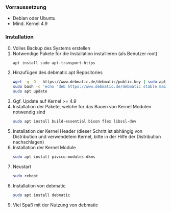 ### Vorraussetzung

* Debian oder Ubuntu
* Mind. Kernel 4.9

### Installation
0. Volles Backup des Systems erstellen
1. Notwendige Pakete für die Installation installieren (als Benutzer root)
   ```bash
   apt install sudo apt-transport-https
   ```
2. Hinzufügen des debmatic apt Repositories
   ```bash
   wget -q -O - https://www.debmatic.de/debmatic/public.key | sudo apt-key add -
   sudo bash -c 'echo "deb https://www.debmatic.de/debmatic stable main" > /etc/apt/sources.list.d/debmatic.list'
   sudo apt update
   ```
3. Ggf. Update auf Kernel >= 4.9
4. Installation der Pakete, welche für das Bauen von Kernel Modulen notwendig sind
   ```bash
   sudo apt install build-essential bison flex libssl-dev
   ```
5. Installation der Kernel Header (dieser Schritt ist abhängig von Distribution und verwendetem Kernel, bitte in der Hilfe der Distribution nachschlagen)
6. Installation der Kernel Module
   ```bash
   sudo apt install pivccu-modules-dkms
   ```
7. Neustart
   ```bash
   sudo reboot
   ```
8. Installation von debmatic
   ```bash
   sudo apt install debmatic
   ```
9. Viel Spaß mit der Nutzung von debmatic

